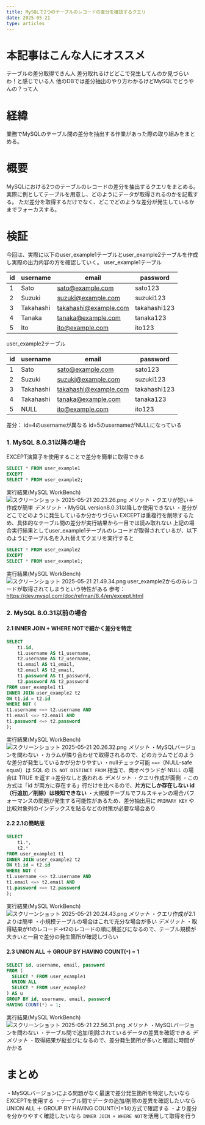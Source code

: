 ```yaml
---
title: MySQLで2つのテーブルのレコードの差分を確認するクエリ
date: 2025-05-21
type: articles
---
```

# 本記事はこんな人にオススメ
テーブルの差分取得できん人
差分取れるけどどこで発生してんのか見づらいわ！と感じでいる人
他のDBでは差分抽出のやり方わかるけどMySQLでどうやんの？って人

# 経緯
業務でMySQLのテーブル間の差分を抽出する作業があった際の取り組みをまとめる。

# 概要
MySQLにおける2つのテーブルのレコードの差分を抽出するクエリをまとめる。
実際に例としてテーブルを用意し、どのようにデータが取得されるのかを記載する。
ただ差分を取得するだけでなく、どこでどのような差分が発生しているかまでフォーカスする。

# 検証
今回は、実際に以下のuser_example1テーブルとuser_example2テーブルを作成し実際の出力内容の方を確認していく。
user_example1テーブル

| id  | username  | email                 | password     |
| --- | --------- | --------------------- | ------------ |
| 1   | Sato      | sato@example.com      | sato123      |
| 2   | Suzuki    | suzuki@example.com    | suzuki123    |
| 3   | Takahashi | takahashi@example.com | takahashi123 |
| 4   | Tanaka    | tanaka@example.com    | tanaka123    |
| 5   | Ito       | ito@example.com       | ito123       |
user_example2テーブル

| id  | username  | email                 | password     |
| --- | --------- | --------------------- | ------------ |
| 1   | Sato      | sato@example.com      | sato123      |
| 2   | Suzuki    | suzuki@example.com    | suzuki123    |
| 3   | Takahashi | takahashi@example.com | takahashi123 |
| 4   | Takahashi | tanaka@example.com    | tanaka123    |
| 5   | NULL      | ito@example.com       | ito123       |

差分：
id=4のusernameが異なる
id=5のusernameがNULLになっている

### 1. MySQL 8.0.31以降の場合
EXCEPT演算子を使用することで差分を簡単に取得できる
```sql
SELECT * FROM user_example1
EXCEPT 
SELECT * FROM user_example2;
```
実行結果(MySQL WorkBench)
![スクリーンショット 2025-05-21 20.23.26.png](/images/スクリーンショット%202025-05-21%2020.23.26.png)
*メリット*
・クエリが短い＋作成が簡単
*デメリット*
・MySQL version8.0.31以降しか使用できない
・差分がどこでどのように発生しているか分かりづらい
EXCEPTは重複行を削除するため、具体的なテーブル間の差分が実行結果から一目では読み取れない
上記の場合実行結果としてuser_example1テーブルのレコードが取得されているが、以下のようにテーブル名を入れ替えてクエリを実行すると
```sql
SELECT * FROM user_example2
EXCEPT 
SELECT * FROM user_example1;
```
実行結果(MySQL WorkBench)
![スクリーンショット 2025-05-21 21.49.34.png](/images/スクリーンショット%202025-05-21%2021.49.34.png)
user_example2からのみレコードが取得されてしまうという特性がある
参考：https://dev.mysql.com/doc/refman/8.4/en/except.html


### 2. MySQL 8.0.31以前の場合
#### 2.1 INNER JOIN + WHERE NOTで細かく差分を特定
```sql
SELECT 
	t1.id,
	t1.username AS t1_username,
	t2.username AS t2_username,
	t1.email AS t1_email,
	t2.email AS t2_email,
	t1.password AS t1_password,
	t2.password AS t2_password
FROM user_example1 t1 
INNER JOIN user_example2 t2 
ON t1.id = t2.id 
WHERE NOT (
t1.username <=> t2.username AND
t1.email <=> t2.email AND
t1.password <=> t2.password
);
```
実行結果(MySQL WorkBench)
![スクリーンショット 2025-05-21 20.26.32.png](/images/スクリーンショット%202025-05-21%2020.26.32.png)
*メリット*
・MySQLバージョンを問わない
・カラムが隣り合わせで取得されるので、どのカラムでどのような差分が発生しているかが分かりやすい
・nullチェック可能
`<=>`（NULL-safe equal）は SQL の `IS NOT DISTINCT FROM` 相当で、両オペランドが NULL の場合は TRUE を返す→差分なしと扱われる
*デメリット*
・クエリ作成が面倒
・この方式は「id が両方に存在する」行だけを比べるので、**片方にしか存在しない id（行追加／削除）は検知できない**
・大規模テーブルでフルスキャンの場合パフォーマンスの問題が発生する可能性があるため、差分抽出用に `PRIMARY KEY` や比較対象列のインデックスを貼るなどの対策が必要な場合あり



#### 2.2 2.1の簡略版
```sql
SELECT 
	t1.*,
	t2.*
FROM user_example1 t1 
INNER JOIN user_example2 t2 
ON t1.id = t2.id 
WHERE NOT (
t1.username <=> t2.username AND
t1.email <=> t2.email AND
t1.password <=> t2.password
);
```
実行結果(MySQL WorkBench)
![スクリーンショット 2025-05-21 20.24.43.png](/images/スクリーンショット%202025-05-21%2020.24.43.png)
*メリット*
・クエリ作成が2.1よりは簡単
・小規模テーブルの場合はこれで充分な場合が多い
*デメリット*
・取得結果がt1のレコード→t2のレコードの順に横並びになるので、テーブル規模が大きいと一目で差分の発生箇所が確認しづらい



#### 2.3 UNION ALL ＋ GROUP BY HAVING COUNT(`*`) = 1
```sql
SELECT id, username, email, password
FROM (
  SELECT * FROM user_example1
  UNION ALL
  SELECT * FROM user_example2
) AS u
GROUP BY id, username, email, password
HAVING COUNT(*) = 1;
```
実行結果(MySQL WorkBench)
![スクリーンショット 2025-05-21 22.56.31.png](/images/スクリーンショット%202025-05-21%2022.56.31.png)
*メリット*
・MySQLバージョンを問わない
・テーブル間で追加/削除されているデータの差異を確認できる
*デメリット*
・取得結果が縦並びになるので、差分発生箇所が多いと確認に時間がかかる


# まとめ
・MySQLバージョンによる問題がなく最速で差分発生箇所を特定したいならEXCEPTを使用する
・テーブル間でデータの追加/削除の差異を確認したいならUNION ALL ＋ GROUP BY HAVING COUNT(`*`)=1の方式で確認する
・より差分を分かりやすく確認したいなら `INNER JOIN + WHERE NOT`を活用して取得を行う
